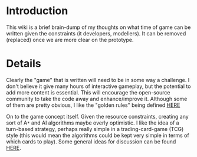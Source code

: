 # Introduction #

This wiki is a brief brain-dump of my thoughts on what time of game can be written given the constraints (it developers, modellers). It can be removed (replaced) once we are more clear on the prototype.

# Details #

Clearly the "game" that is written will need to be in some way a challenge. I don't believe it give many hours of interactive gameplay, but the potential to add more content is essential. This will encourage the open-source community to take the code away and enhance/improve it. Although some of them are pretty obvious, I like the "golden rules" being defined [HERE](http://www.theinspiracy.com/Current%20Rules%20Master%20List.htm)

On to the game concept itself. Given the resource constraints, creating any sort of A`*` and AI algorithms maybe overly optimistic. I like the idea of a turn-based strategy, perhaps really simple in a trading-card-game (TCG) style (this would mean the algorithms could be kept very simple in terms of which cards to play). Some general ideas for discussion can be found [HERE](http://gpwiki.org/index.php/Game_Ideas).